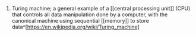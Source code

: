 1. Turing machine; a general example of a [[central processing unit]] (CPU) that controls all data manipulation done by a computer, with the canonical machine using sequential [[memory]] to store data^[https://en.wikipedia.org/wiki/Turing_machine]